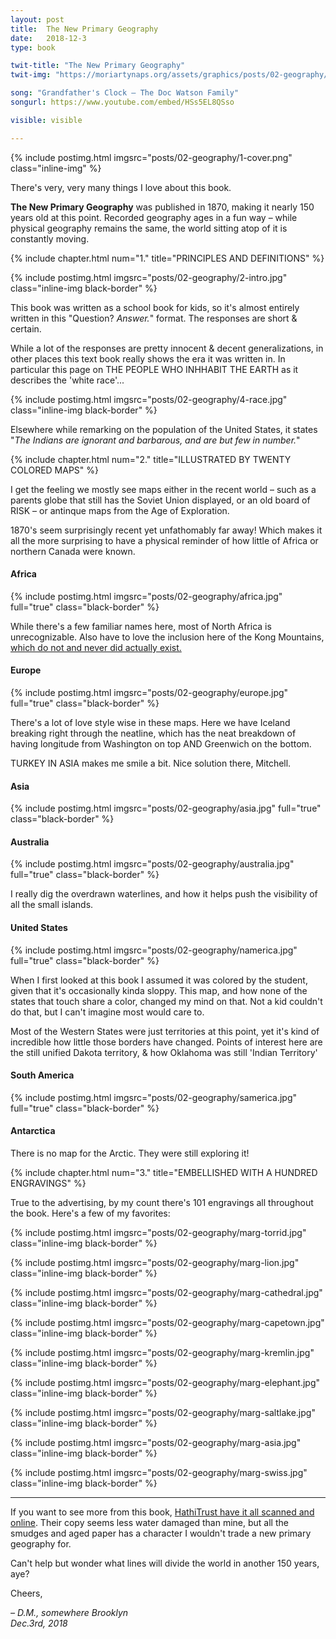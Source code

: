 ```yaml
---
layout: post
title:  The New Primary Geography
date:   2018-12-3
type: book

twit-title: "The New Primary Geography"
twit-img: "https://moriartynaps.org/assets/graphics/posts/02-geography/twi-img.png"

song: "Grandfather's Clock – The Doc Watson Family"
songurl: https://www.youtube.com/embed/HSs5EL8QSso

visible: visible

---
```


{% include postimg.html imgsrc="posts/02-geography/1-cover.png" class="inline-img" %}

There's very, very many things I love about this book.

**The New Primary Geography** was published in 1870, making it nearly 150 years old at this point.  Recorded geography ages in a fun way – while physical geography remains the same, the world sitting atop of it is constantly moving.

{% include chapter.html num="1." title="PRINCIPLES AND DEFINITIONS" %}

{% include postimg.html imgsrc="posts/02-geography/2-intro.jpg" class="inline-img black-border" %}

This book was written as a school book for kids, so it's almost entirely written in this "Question? _Answer._" format. The responses are short & certain.

While a lot of the responses are pretty innocent & decent generalizations, in other places this text book really shows the era it was written in. In particular this page on THE PEOPLE WHO INHHABIT THE EARTH as it describes the 'white race'...

{% include postimg.html imgsrc="posts/02-geography/4-race.jpg" class="inline-img black-border" %}

Elsewhere while remarking on the population of the United States, it states "_The Indians are ignorant and barbarous, and are but few in number._"

{% include chapter.html num="2." title="ILLUSTRATED BY TWENTY COLORED MAPS" %}

I get the feeling we mostly see maps either in the recent world – such as a parents globe that still has the Soviet Union displayed, or an old board of RISK – or antinque maps from the Age of Exploration. 

1870's seem  surprisingly recent yet unfathomably far away! Which makes it all the more surprising to have a physical reminder of how little of Africa or northern Canada were known.

#### Africa

{% include postimg.html imgsrc="posts/02-geography/africa.jpg" full="true" class="black-border" %}

While there's a few familiar names here, most of North Africa is unrecognizable. Also have to love the inclusion here of the Kong Mountains, <a href="https://en.wikipedia.org/wiki/Mountains_of_Kong" target="_blank">which do not and never did actually exist.</a>

#### Europe

{% include postimg.html imgsrc="posts/02-geography/europe.jpg" full="true" class="black-border" %}

There's a lot of love style wise in these maps. Here we have Iceland breaking right through the neatline, which has the neat breakdown of having longitude from Washington on top AND Greenwich on the bottom.

TURKEY IN ASIA makes me smile a bit. Nice solution there, Mitchell.

#### Asia

{% include postimg.html imgsrc="posts/02-geography/asia.jpg" full="true" class="black-border" %}

#### Australia

{% include postimg.html imgsrc="posts/02-geography/australia.jpg" full="true" class="black-border" %}

I really dig the overdrawn waterlines, and how it helps push the visibility of all the small islands.

#### United States

{% include postimg.html imgsrc="posts/02-geography/namerica.jpg" full="true" class="black-border" %}

When I first looked at this book I assumed it was colored by the student, given that it's occasionally kinda sloppy. This map, and how none of the states that touch share a color, changed my mind on that. Not a kid couldn't do that, but I can't imagine most would care to.

Most of the Western States were just territories at this point, yet it's kind of incredible how little those borders have changed. Points of interest here are the still unified Dakota territory, & how Oklahoma was still 'Indian Territory'

#### South America

{% include postimg.html imgsrc="posts/02-geography/samerica.jpg" full="true" class="black-border" %}

#### Antarctica

There is no map for the Arctic. They were still exploring it!

{% include chapter.html num="3." title="EMBELLISHED WITH A HUNDRED ENGRAVINGS" %}

True to the advertising, by my count there's 101 engravings all throughout the book. Here's a few of my favorites:

{% include postimg.html imgsrc="posts/02-geography/marg-torrid.jpg" class="inline-img black-border" %}

{% include postimg.html imgsrc="posts/02-geography/marg-lion.jpg" class="inline-img black-border" %}

{% include postimg.html imgsrc="posts/02-geography/marg-cathedral.jpg" class="inline-img black-border" %}

{% include postimg.html imgsrc="posts/02-geography/marg-capetown.jpg" class="inline-img black-border" %}

{% include postimg.html imgsrc="posts/02-geography/marg-kremlin.jpg" class="inline-img black-border" %}

{% include postimg.html imgsrc="posts/02-geography/marg-elephant.jpg" class="inline-img black-border" %}

{% include postimg.html imgsrc="posts/02-geography/marg-saltlake.jpg" class="inline-img black-border" %}

{% include postimg.html imgsrc="posts/02-geography/marg-asia.jpg" class="inline-img black-border" %}

{% include postimg.html imgsrc="posts/02-geography/marg-swiss.jpg" class="inline-img black-border" %}

<hr />

If you want to see more from this book, <a href="https://babel.hathitrust.org/cgi/pt?id=pst.000004465812;view=1up;seq=3" target="_blank">HathiTrust have it all scanned and online</a>. Their copy seems less water damaged than mine, but all the smudges and aged paper has a character I wouldn't trade a new primary geography for.

Can't help but wonder what lines will divide the world in another 150 years, aye?

Cheers,

<i>– D.M., somewhere Brooklyn<br>
<span class="post-date">Dec.3rd, 2018</span></i>
